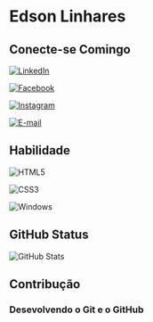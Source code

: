 # Edson Linhares

## Conecte-se Comingo

 [![LinkedIn](https://img.shields.io/badge/LinkedIn-000?style=for-the-badge&logo=linkedin&logoColor=0E76A8)](https://www.linkedin.com/in/SEUUSERNAME/) 

  [![Facebook](https://img.shields.io/badge/Facebook-000?style=for-the-badge&logo=facebook)](https://www.facebook.com/SEUUSERNAME/) 

   [![Instagram](https://img.shields.io/badge/Instagram-000?style=for-the-badge&logo=instagram)](https://www.instagram.com/SEUUSERNAME/) 

 [![E-mail](https://img.shields.io/badge/-Email-000?style=for-the-badge&logo=microsoft-outlook&logoColor=007BFF)](mailto:SEUEMAIL) 

   ## Habilidade

 ![HTML5](https://img.shields.io/badge/HTML5-000?style=for-the-badge&logo=html5) 

  ![CSS3](https://img.shields.io/badge/CSS3-000?style=for-the-badge&logo=css3&logoColor=264CE4) 

   ![Windows](https://img.shields.io/badge/Windows-000?style=for-the-badge&logo=windows&logoColor=2CA5E0) 



   ## GitHub Status


   ![GitHub Stats](https://github-readme-stats.vercel.app/api?username=edsonlinhares&theme=transparent&bg_color=000&border_color=30A3DC&show_icons=true&icon_color=30A3DC&title_color=E94D5F&text_color=FFF)

   ## Contribução

   ### Desevolvendo o Git e o GitHub
